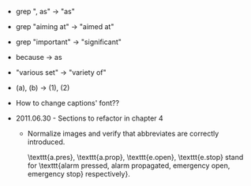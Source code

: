 * grep ", as" -> "as"
* grep "aiming at" -> "aimed at"
* grep "important" -> "significant"
* because -> as
* "various set" -> "variety of"
* (a), (b) -> (1), (2)

* How to change captions' font??

* 2011.06.30 - Sections to refactor in chapter 4

  * Normalize images and verify that abbreviates are correctly introduced.

      \texttt{a.pres}, \texttt{a.prop}, \texttt{e.open}, \texttt{e.stop} stand for \texttt{alarm pressed, alarm propagated, emergency open, emergency stop} respectively}.
